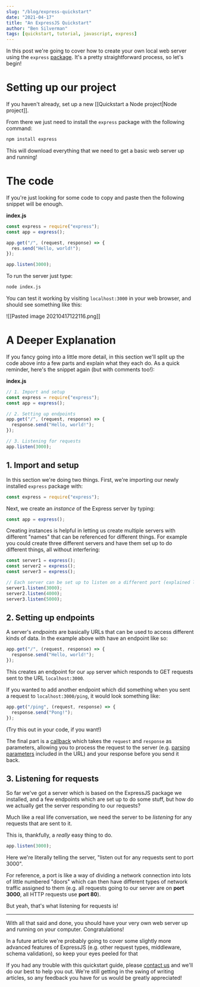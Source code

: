 ```yaml
---
slug: "/blog/express-quickstart"
date: "2021-04-17"
title: "An ExpressJS Quickstart"
author: "Ben Silverman"
tags: [quickstart, tutorial, javascript, express]
---
```


In this post we're going to cover how to create your own local web server using the `express` [package](https://npmjs.com/express). It's a pretty straightforward process, so let's begin!

# Setting up our project

If you haven't already, set up a new [[Quickstart a Node project|Node project]].

From there we just need to install the `express` package with the following command:

```bash
npm install express
```

This will download everything that we need to get a basic web server up and running!

# The code

If you're just looking for some code to copy and paste then the following snippet will be enough.

**index.js**

```js
const express = require("express");
const app = express();

app.get("/", (request, response) => {
  res.send("Hello, world!");
});

app.listen(3000);
```

To run the server just type:

```bash
node index.js
```

You can test it working by visiting `localhost:3000` in your web browser, and should see something like this:

![[Pasted image 20210417122116.png]]

# A Deeper Explanation

If you fancy going into a little more detail, in this section we'll split up the code above into a few parts and explain what they each do. As a quick reminder, here's the snippet again (but with comments too!):

**index.js**

```js
// 1. Import and setup
const express = require("express");
const app = express();

// 2. Setting up endpoints
app.get("/", (request, response) => {
  response.send("Hello, world!");
});

// 3. Listening for requests
app.listen(3000);
```

## 1. Import and setup

In this section we're doing two things. First, we're importing our newly installed `express` package with:

```js
const express = require("express");
```

Next, we create an _instance_ of the Express server by typing:

```js
const app = express();
```

Creating instances is helpful in letting us create multiple servers with different "names" that can be referenced for different things. For example you could create three different servers and have them set up to do different things, all without interfering:

```js
const server1 = express();
const server2 = express();
const server3 = express();

// Each server can be set up to listen on a different port (explained later on) and won't interfere with each other.
server1.listen(3000);
server2.listen(4000);
server3.listen(5000);
```

## 2. Setting up endpoints

A server's _endpoints_ are basically URLs that can be used to access different kinds of data. In the example above with have an endpoint like so:

```js
app.get("/", (request, response) => {
  response.send("Hello, world!");
});
```

This creates an endpoint for our `app` server which responds to GET requests sent to the URL `localhost:3000`.

If you wanted to add another endpoint which did something when you sent a request to `localhost:3000/ping`, it would look something like:

```js
app.get("/ping", (request, response) => {
  response.send("Pong!");
});
```

(Try this out in your code, if you want!)

The final part is a [callback](https://www.javascripttutorial.net/javascript-callback/) which takes the `request` and `response` as parameters, allowing you to process the request to the server (e.g. [parsing parameters](https://masteringjs.io/tutorials/express/params) included in the URL) and your response before you send it back.

## 3. Listening for requests

So far we've got a server which is based on the ExpressJS package we installed, and a few endpoints which are set up to do some stuff, but how do we actually get the server responding to our requests?

Much like a real life conversation, we need the server to be _listening_ for any requests that are sent to it.

This is, thankfully, a _really_ easy thing to do.

```js
app.listen(3000);
```

Here we're literally telling the server, "listen out for any requests sent to port 3000".

For reference, a port is like a way of dividing a network connection into lots of little numbered "doors" which can then have different types of network traffic assigned to them (e.g. all requests going to our server are on **port 3000**, all HTTP requests use **port 80**).

But yeah, that's what listening for requests is!

---

With all that said and done, you should have your very own web server up and running on your computer. Congratulations!

In a future article we're probably going to cover some slightly more advanced features of ExpressJS (e.g. other request types, middleware, schema validation), so keep your eyes peeled for that

If you had any trouble with this quickstart guide, please [contact us](/contact/) and we'll do our best to help you out. We're still getting in the swing of writing articles, so any feedback you have for us would be greatly appreciated!
